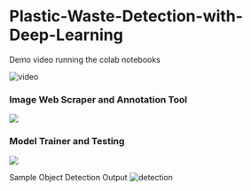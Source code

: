 # Plastic-Waste-Detection-with-Deep-Learning

Demo video running the colab notebooks

![video](https://github.com/ADITYADAS1999/Plastic-Waste-Detection-with-Deep-Learning/assets/58718316/0b690394-7fb6-48b8-aec2-84c8c6e3f2db)



### Image Web Scraper and Annotation Tool<br/> 
[![](https://colab.research.google.com/assets/colab-badge.svg)](https://colab.research.google.com/drive/1sxqBc1Jrc5bLJLhKrdsOiybom7Yt7cjN#scrollTo=zI7yOYV-R-oV)

### Model Trainer and Testing <br /> 
[![](https://colab.research.google.com/assets/colab-badge.svg)](https://colab.research.google.com/drive/1TRdDhsgSGHdxYiG1eHief6pSKvV8nQ4Y#scrollTo=XTNVsBrBTDA9)





Sample Object Detection Output
![detection](https://github.com/ADITYADAS1999/Plastic-Waste-Detection-with-Deep-Learning/assets/58718316/2ece9fe1-8869-4863-bec3-1097ab65cb87)

